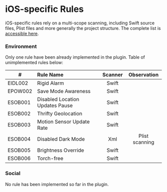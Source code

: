 # iOS-specific Rules

iOS-specific rules rely on a multi-scope scanning, including Swift source files, Plist files and more generally the project structure. The complete list is [accessible here](https://github.com/cnumr/best-practices-mobile#-ios-platform).

### Environment

Only one rule have been already implemented in the plugin. Table of unimplemented rules below:

| # | **Rule Name**      |     **Scanner**     |      **Observation**     |
|---|:----------------|:-------------:|:-------------:|
| EIDL002 | Rigid Alarm | Swift | |
| EPOW002 | Save Mode Awareness | Swift | |
| ESOB001 | Disabled Location Updates Pause | Swift |
| ESOB002 | Thrifty Geolocation | Swift | |
| ESOB003 | Motion Sensor Update Rate | Swift | |
| ESOB004 | Disabled Dark Mode | Xml | Plist scanning |
| ESOB005 | Brightness Override | Swift | |
| ESOB006 | Torch-free | Swift | |

### Social

No rule has been implemented so far in the plugin.
